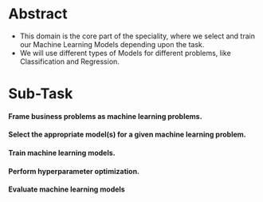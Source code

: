 # Abstract

* This domain is the core part of the speciality, where we select and train our Machine Learning Models depending upon the task.
* We will use different types of Models for different problems, like Classification and Regression.

# Sub-Task

#### Frame business problems as machine learning problems.
#### Select the appropriate model(s) for a given machine learning problem.
#### Train machine learning models.
#### Perform hyperparameter optimization.
#### Evaluate machine learning models
